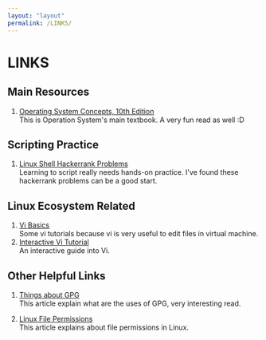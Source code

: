 ```yaml
---
layout: "layout"
permalink: /LINKS/
---
```


# LINKS

## Main Resources
1. [Operating System Concepts, 10th Edition](https://ia601902.us.archive.org/28/items/operating-system-concepts-10th/operating-system-concepts-10th.pdf)<br>
This is Operation System's main textbook. A very fun read as well :D

## Scripting Practice
1. [Linux Shell Hackerrank Problems](https://www.hackerrank.com/domains/shell?filters%5Bsubdomains%5D%5B%5D=grep-sed-awk)<br>
Learning to script really needs hands-on practice. I've found these hackerrank problems can be a good start.

## Linux Ecosystem Related
1. [Vi Basics](https://www.cs.colostate.edu/helpdocs/vi.html)<br>
Some vi tutorials because vi is very useful to edit files in virtual machine.
2. [Interactive Vi Tutorial](https://www.openvim.com/)<br>
An interactive guide into Vi.

## Other Helpful Links
1. [Things about GPG](https://www.digitalocean.com/community/tutorials/how-to-use-gpg-to-encrypt-and-sign-messages)<br>
This article explain what are the uses of GPG, very interesting read.

2. [Linux File Permissions](https://www.hostinger.co.id/tutorial/pengertian-chmod-dan-chown-untuk-ganti-permission-di-linux/)<br>
This article explains about file permissions in Linux.


